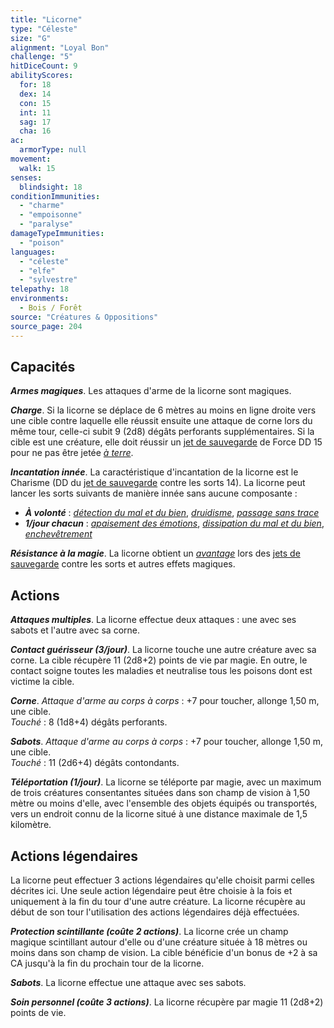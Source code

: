 ```yaml
---
title: "Licorne"
type: "Céleste"
size: "G"
alignment: "Loyal Bon"
challenge: "5"
hitDiceCount: 9
abilityScores:
  for: 18
  dex: 14
  con: 15
  int: 11
  sag: 17
  cha: 16
ac:
  armorType: null
movement:
  walk: 15
senses:
  blindsight: 18
conditionImmunities:
  - "charme"
  - "empoisonne"
  - "paralyse"
damageTypeImmunities:
  - "poison"
languages:
  - "céleste"
  - "elfe"
  - "sylvestre"
telepathy: 18
environments:
  - Bois / Forêt
source: "Créatures & Oppositions"
source_page: 204
---
```

## Capacités
_**Armes magiques**_. Les attaques d'arme de la licorne sont magiques.

_**Charge**_. Si la licorne se déplace de 6 mètres au moins en ligne droite vers une cible contre laquelle elle réussit ensuite une attaque de corne lors du même tour, celle-ci subit 9 (2d8) dégâts perforants supplémentaires. Si la cible est une créature, elle doit réussir un [jet de sauvegarde](/utiliser-les-caracteristiques/#jets-de-sauvegarde) de Force DD 15 pour ne pas être jetée [_à terre_](/gerer-la-sante-du-personnage/#a-terre).

_**Incantation innée**_. La caractéristique d'incantation de la licorne est le Charisme (DD du [jet de sauvegarde](/utiliser-les-caracteristiques/#jets-de-sauvegarde) contre les sorts 14). La licorne peut lancer les sorts suivants de manière innée sans aucune composante :
* _**À volonté**_ : [_détection du mal et du bien_](/grimoire/detection-du-mal-et-du-bien/), [_druidisme_](/grimoire/druidisme/), [_passage sans trace_](/grimoire/passage-sans-trace/)
* _**1/jour chacun**_ : [_apaisement des émotions_](/grimoire/apaisement-des-emotions/), [_dissipation du mal et du bien_](/grimoire/dissipation-du-mal-et-du-bien/), [_enchevêtrement_](/grimoire/enchevetrement/)

_**Résistance à la magie**_. La licorne obtient un [_avantage_](/utiliser-les-caracteristiques/#avantage-et-desavantage) lors des [jets de sauvegarde](/utiliser-les-caracteristiques/#jets-de-sauvegarde) contre les sorts et autres effets magiques.

## Actions
_**Attaques multiples**_. La licorne effectue deux attaques : une avec ses sabots et l'autre avec sa corne.

_**Contact guérisseur (3/jour)**_. La licorne touche une autre créature avec sa corne. La cible récupère 11 (2d8+2) points de vie par magie. En outre, le contact soigne toutes les maladies et neutralise tous les poisons dont est victime la cible.

_**Corne**_. _Attaque d'arme au corps à corps_ : +7 pour toucher, allonge 1,50 m, une cible.  
_Touché_ : 8 (1d8+4) dégâts perforants.

_**Sabots**_. _Attaque d'arme au corps à corps_ : +7 pour toucher, allonge 1,50 m, une cible.   
_Touché_ : 11 (2d6+4) dégâts contondants.

_**Téléportation (1/jour)**_. La licorne se téléporte par magie, avec un maximum de trois créatures consentantes situées dans son champ de vision à 1,50 mètre ou moins d'elle, avec l'ensemble des objets équipés ou transportés, vers un endroit connu de la licorne situé à une distance maximale de 1,5 kilomètre.

## Actions légendaires
La licorne peut effectuer 3 actions légendaires qu'elle choisit parmi celles décrites ici. Une seule action légendaire peut être choisie à la fois et uniquement à la fin du tour d'une autre créature. La licorne récupère au début de son tour l'utilisation des actions légendaires déjà effectuées.

_**Protection scintillante (coûte 2 actions)**_. La licorne crée un champ magique scintillant autour d'elle ou d'une créature située à 18 mètres ou moins dans son champ de vision. La cible bénéficie d'un bonus de +2 à sa CA jusqu'à la fin du prochain tour de la licorne.

_**Sabots**_. La licorne effectue une attaque avec ses sabots.

_**Soin personnel (coûte 3 actions)**_. La licorne récupère par magie 11 (2d8+2) points de vie.
